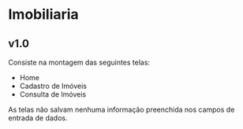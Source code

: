 # Imobiliaria

## v1.0
Consiste na montagem das seguintes telas:
* Home
* Cadastro de Imóveis
* Consulta de Imóveis

As telas não salvam nenhuma informação preenchida nos campos de entrada de dados.